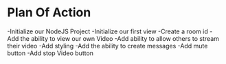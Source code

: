 # Plan Of Action

-Initialize our NodeJS Project
-Initialize our first view
-Create a room id
-Add the ability to view our own Video
-Add ability to allow others to stream their video
-Add styling
-Add the ability to create messages
-Add mute button
-Add stop Video button
